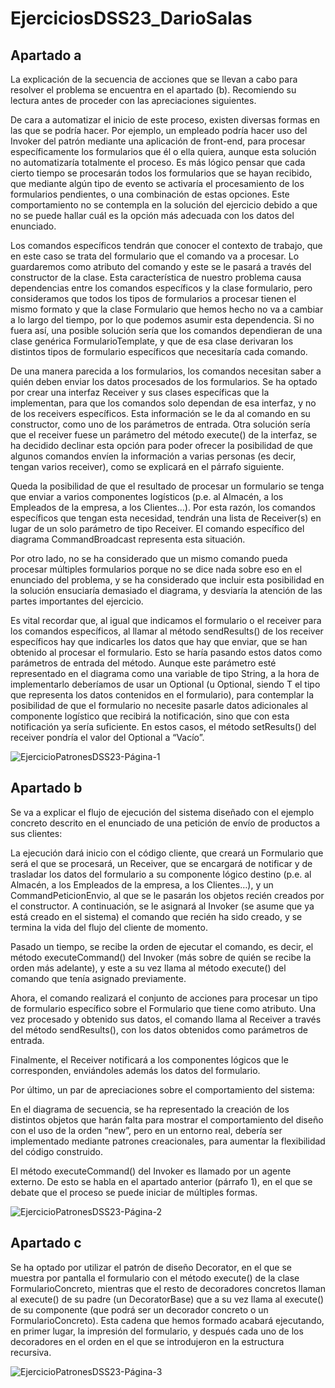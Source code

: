 # EjerciciosDSS23_DarioSalas

## Apartado a

  La explicación de la secuencia de acciones que se llevan a cabo para resolver el problema se encuentra en el apartado (b). Recomiendo su lectura antes de proceder con las apreciaciones siguientes.

  De cara a automatizar el inicio de este proceso, existen diversas formas en las que se podría hacer. Por ejemplo, un empleado podría hacer uso del Invoker del patrón mediante una aplicación de front-end, para procesar específicamente los formularios que él o ella quiera, aunque esta solución no automatizaría totalmente el proceso. Es más lógico pensar que cada cierto tiempo se procesarán todos los formularios que se hayan recibido, que mediante algún tipo de evento se activaría el procesamiento de los formularios pendientes, o una combinación de estas opciones. Este comportamiento no se contempla en la solución del ejercicio debido a que no se puede hallar cuál es la opción más adecuada con los datos del enunciado.

  Los comandos específicos tendrán que conocer el contexto de trabajo, que en este caso se trata del formulario que el comando va a procesar. Lo guardaremos como atributo del comando y este se le pasará a través del constructor de la clase. Esta característica de nuestro problema causa dependencias entre los comandos específicos y la clase formulario, pero consideramos que todos los tipos de formularios a procesar tienen el mismo formato y que la clase Formulario que hemos hecho no va a cambiar a lo largo del tiempo, por lo que podemos asumir esta dependencia. Si no fuera así, una posible solución sería que los comandos dependieran de una clase genérica FormularioTemplate, y que de esa clase derivaran los distintos tipos de formulario específicos que necesitaría cada comando.

  De una manera parecida a los formularios, los comandos necesitan saber a quién deben enviar los datos procesados de los formularios. Se ha optado por crear una interfaz Receiver y sus clases específicas que la implementan, para que los comandos solo dependan de esa interfaz, y no de los receivers específicos. Esta información se le da al comando en su constructor, como uno de los parámetros de entrada.
Otra solución sería que el receiver fuese un parámetro del método execute() de la interfaz, se ha decidido declinar esta opción para poder ofrecer la posibilidad de que algunos comandos envíen la información a varias personas (es decir, tengan varios receiver), como se explicará en el párrafo siguiente.

  Queda la posibilidad de que el resultado de procesar un formulario se tenga que enviar a varios componentes logísticos (p.e. al Almacén, a los Empleados de la empresa, a los Clientes…). Por esta razón, los comandos específicos que tengan esta necesidad, tendrán una lista de Receiver(s) en lugar de un solo parámetro de tipo Receiver. El comando específico del diagrama CommandBroadcast representa esta situación.

  Por otro lado, no se ha considerado que un mismo comando pueda procesar múltiples formularios porque no se dice nada sobre eso en el enunciado del problema, y se ha considerado que incluir esta posibilidad en la solución ensuciaría demasiado el diagrama, y desviaría la atención de las partes importantes del ejercicio.

  Es vital recordar que, al igual que indicamos el formulario o el receiver para los comandos específicos, al llamar al método sendResults() de los receiver específicos hay que indicarles los datos que hay que enviar, que se han obtenido al procesar el formulario. Esto se haría pasando estos datos como parámetros de entrada del método. Aunque este parámetro esté representado en el diagrama como una variable de tipo String, a la hora de implementarlo deberíamos de usar un Optional<String> (u Optional<T>, siendo T el tipo que representa los datos contenidos en el formulario), para contemplar la posibilidad de que el formulario no necesite pasarle datos adicionales al componente logístico que recibirá la notificación, sino que con esta notificación ya sería suficiente. En estos casos, el método setResults() del receiver pondría el valor del Optional a “Vacío”.


![EjercicioPatronesDSS23-Página-1](https://github.com/Xiorad1412/EjerciciosDSS23_DarioSalas/assets/101283806/048ad72a-0cb9-4a70-a96c-90db567dff5e)

## Apartado b

  Se va a explicar el flujo de ejecución del sistema diseñado con el ejemplo concreto descrito en el enunciado de una petición de envío de productos a sus clientes:
  
  La ejecución dará inicio con el código cliente, que creará un Formulario que será el que se procesará, un Receiver, que se encargará de notificar y de trasladar los datos del formulario a su componente lógico destino (p.e. al Almacén, a los Empleados de la empresa, a los Clientes…), y un CommandPeticionEnvio, al que se le pasarán los objetos recién creados por el constructor.
  A continuación, se le asignará al Invoker (se asume que ya está creado en el sistema) el comando que recién ha sido creado, y se termina la vida del flujo del cliente de momento.
  
  Pasado un tiempo, se recibe la orden de ejecutar el comando, es decir, el método executeCommand() del Invoker (más sobre de quién se recibe la orden más adelante), y este a su vez llama al método execute() del comando que tenía asignado previamente.
  
  Ahora, el comando realizará el conjunto de acciones para procesar un tipo de formulario específico sobre el Formulario que tiene como atributo. Una vez procesado y obtenido sus datos, el comando llama al Receiver a través del método sendResults(), con los datos obtenidos como parámetros de entrada.
  
  Finalmente, el Receiver notificará a los componentes lógicos que le corresponden, enviándoles además los datos del formulario.
  
  Por último, un par de apreciaciones sobre el comportamiento del sistema:
  
  En el diagrama de secuencia, se ha representado la creación de los distintos objetos que harán falta para mostrar el comportamiento del diseño con el uso de la orden “new”, pero en un entorno real, debería ser implementado mediante patrones creacionales, para aumentar la flexibilidad del código construido.

  El método executeCommand() del Invoker es llamado por un agente externo. De esto se habla en el apartado anterior (párrafo 1), en el que se debate que el proceso se puede iniciar de múltiples formas.

![EjercicioPatronesDSS23-Página-2](https://github.com/Xiorad1412/EjerciciosDSS23_DarioSalas/assets/101283806/a79ef287-2fdc-4d0b-801e-b6e14b13cbba)

## Apartado c

  Se ha optado por utilizar el patrón de diseño Decorator, en el que se muestra por pantalla el formulario con el método execute() de la clase FormularioConcreto, mientras que el resto de decoradores concretos llaman al execute() de su padre (un DecoratorBase) que a su vez llama al execute() de su componente (que podrá ser un decorador concreto o un FormularioConcreto). Esta cadena que hemos formado acabará ejecutando, en primer lugar, la impresión del formulario, y después cada uno de los decoradores en el orden en el que se introdujeron en la estructura recursiva.
  
![EjercicioPatronesDSS23-Página-3](https://github.com/Xiorad1412/EjerciciosDSS23_DarioSalas/assets/101283806/125a7768-166a-4687-9fa2-fac236311255)
